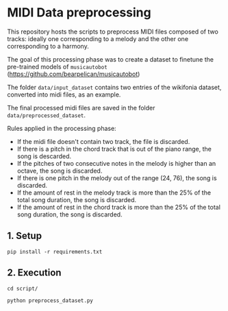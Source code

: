 # MIDI Data preprocessing

This repository hosts the scripts to preprocess MIDI files composed of two tracks: ideally one corresponding to a melody and the other one corresponding to a harmony.

The goal of this processing phase was to create a dataset to finetune the pre-trained models of `musicautobot` (https://github.com/bearpelican/musicautobot)

The folder `data/input_dataset` contains two entries of the wikifonia dataset, converted into midi files, as an example.

The final processed midi files are saved in the folder `data/preprocessed_dataset`.

Rules applied in the processing phase:

- If the midi file doesn't contain two track, the file is discarded.
- If there is a pitch in the chord track that is out of the piano range, the song is descarded.
- If the pitches of two consecutive notes in the melody is higher than an octave, the song is discarded.
- If there is one pitch in the melody out of the range (24, 76), the song is discarded.
- If the amount of rest in the melody track is more than the 25% of the total song duration, the song is discarded.
- If the amount of rest in the chord track is more than the 25% of the total song duration, the song is discarded.

## 1. Setup

`pip install -r requirements.txt `

## 2. Execution

`cd script/`

`python preprocess_dataset.py`
